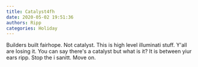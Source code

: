 ```yaml
---
title: Catalyst4fh
date: 2020-05-02 19:51:36
authors: Ripp
categories: Holiday
---
```


 Builders built fairhope. Not catalyst. This is high level illuminati stuff. Y'all are losing it. You can say there's a catalyst but what is it? It is between yiur ears ripp. Stop the i sanitt. Move on.